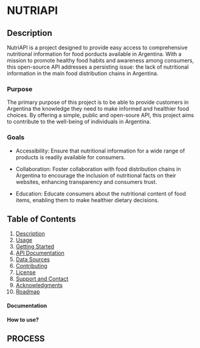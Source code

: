 # NUTRIAPI

## Description

NutriAPI is a project designed to provide easy access to comprehensive nutritional information for food porducts available in Argentina. With a mission to promote healthy food habits and awareness among consumers, this open-source API addresses a persisting issue: the lack of nutritional information in the main food distribution chains in Argentina.

### Purpose 

The primary purpose of this project is to be able to provide customers in Argentina the knowledge they need to make informed and healthier food choices. By offering a simple, public and open-soure API, this project aims to contribute to the well-being of individuals in Argentina.

### Goals

- Accessibility: Ensure that nutritional information for a wide range of products is readily available for consumers.

- Collaboration: Foster collaboration with food distribution chains in Argentina to encourage the inclusion of nutritional facts on their websites, enhancing transparency and consumers trust.

- Education: Educate consumers about the nutritional content of food items, enabling them to make healthier dietary decisions.

## Table of Contents

1. [Description](#description)
2. [Usage](#usage)
3. [Getting Started](#getting-started)
4. [API Documentation](#api-documentation)
5. [Data Sources](#data-sources)
6. [Contributing](#contributing)
7. [License](#license)
8. [Support and Contact](#support-and-contact)
9. [Acknowledgments](#acknowledgments)
10. [Roadmap](#roadmap)






#### Documentation


#### How to use?

## PROCESS

